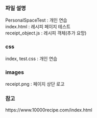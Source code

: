 <h3>파일 설명</h3>
PersonalSpaceTest : 개인 연습<br>
index.html : 레시피 페이지 테스트<br>
receipt_object.js : 레시피 객체(추가 요망)<br>

<h3>css</h3>
index, test.css : 개인 연습<br>

<h3>images</h3>
receipt.png : 페이지 상단 로고

<h3>참고</h3>
https://www.10000recipe.com/index.html
